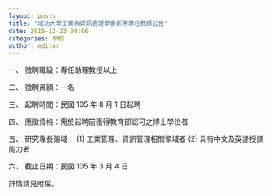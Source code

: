 ```yaml
---
layout: posts
title: "成功大學工業與資訊管理學會新聘專任教師公告"
date: 2015-12-23 08:06
categories: 學校
author: editor
---
```


一、 徵聘職級：專任助理教授以上

二、 徵聘員額：一名

三、 起聘時間：民國 105 年 8 月 1 日起聘

四、 應徵資格：需於起聘前獲得教育部認可之博士學位者

五、 研究專長領域： (1) 工業管理、資訊管理相關領域者 (2) 具有中文及英語授課能力者

六、 截止日期：民國 105 年 3 月 4 日 

詳情請見附檔。

